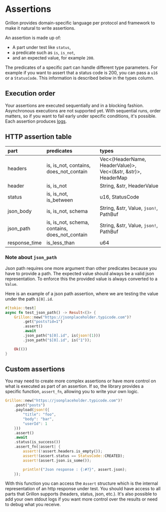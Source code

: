 # Assertions

Grillon provides domain-specific language per protocol and framework to make it natural to write
assertions.

An assertion is made up of:

- A part under test like `status`,
- a predicate such as `is`, `is_not`,
- and an expected value, for example `200`.

The predicates of a specific part can handle different type parameters. For example if you want to
assert that a status code is 200, you can pass a `u16` or a `StatusCode`. This information is
described below in the types column.

## Execution order

Your assertions are executed sequentially and in a blocking fashion. Asynchronous executions are not
supported yet. With sequential runs, order matters, so if you want to fail early under specific
conditions, it's possible. Each assertion produces [logs](../logs.md).

## HTTP assertion table

| part        | predicates                                   | types                                                   |
|:------------|:---------------------------------------------|:--------------------------------------------------------|
|headers      |is, is_not, contains, does_not_contain        |Vec<(HeaderName, HeaderValue)>, Vec<(&str, &str)>, HeaderMap                                                                                                              |
|header       |is, is_not                                    | String, &str, HeaderValue                               |
|status       |is, is_not, is_between                        |u16, StatusCode                                          |
|json_body    |is, is_not, schema                            |String, &str, Value, `json!`, PathBuf                    |
|json_path    |is, is_not, schema, contains, does_not_contain|String, &str, Value, `json!`, PathBuf                    |
|response_time|is_less_than                                  |u64                                                      |

### Note about `json_path`

Json path requires one more argument than other predicates because you have to provide a path. The
expected value should always be a valid json representation. To enforce this the provided value is always converted to
a `Value`.

Here is an example of a json path assertion, where we are testing the value under the path `$[0].id`.

```rust
#[tokio::test]
async fn test_json_path() -> Result<()> {
    Grillon::new("https://jsonplaceholder.typicode.com")?
        .get("posts?id=1")
        .assert()
        .await
        .json_path("$[0].id", is(json!(1)))
        .json_path("$[0].id", is("1"));

    Ok(())
}
```

## Custom assertions

You may need to create more complex assertions or have more control on what is executed as part
of an assertion. If so, the library provides a specific function, `assert_fn`, allowing you to write
your own logic.

```rust
Grillon::new("https://jsonplaceholder.typicode.com")?
    .post("posts")
    .payload(json!({
        "title": "foo",
        "body": "bar",
        "userId": 1
    }))
    .assert()
    .await
    .status(is_success())
    .assert_fn(|assert| {
        assert!(!assert.headers.is_empty());
        assert!(assert.status == StatusCode::CREATED);
        assert!(assert.json.is_some());

        println!("Json response : {:#?}", assert.json);
    });
```

With this function you can access the `Assert` structure which is the internal representation of an
http response under test. You should have access to all parts that Grillon supports (headers, status, json, etc.). It's also
possible to add your own stdout logs if you want more control over the results or need to debug
what you receive.
